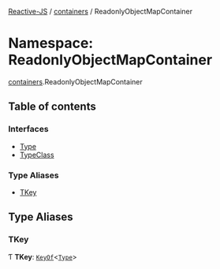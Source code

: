 [Reactive-JS](../README.md) / [containers](containers.md) / ReadonlyObjectMapContainer

# Namespace: ReadonlyObjectMapContainer

[containers](containers.md).ReadonlyObjectMapContainer

## Table of contents

### Interfaces

- [Type](../interfaces/containers.ReadonlyObjectMapContainer.Type.md)
- [TypeClass](../interfaces/containers.ReadonlyObjectMapContainer.TypeClass.md)

### Type Aliases

- [TKey](containers.ReadonlyObjectMapContainer.md#tkey)

## Type Aliases

### TKey

Ƭ **TKey**: [`KeyOf`](containers.KeyedContainer.md#keyof)<[`Type`](../interfaces/containers.ReadonlyObjectMapContainer.Type.md)\>
